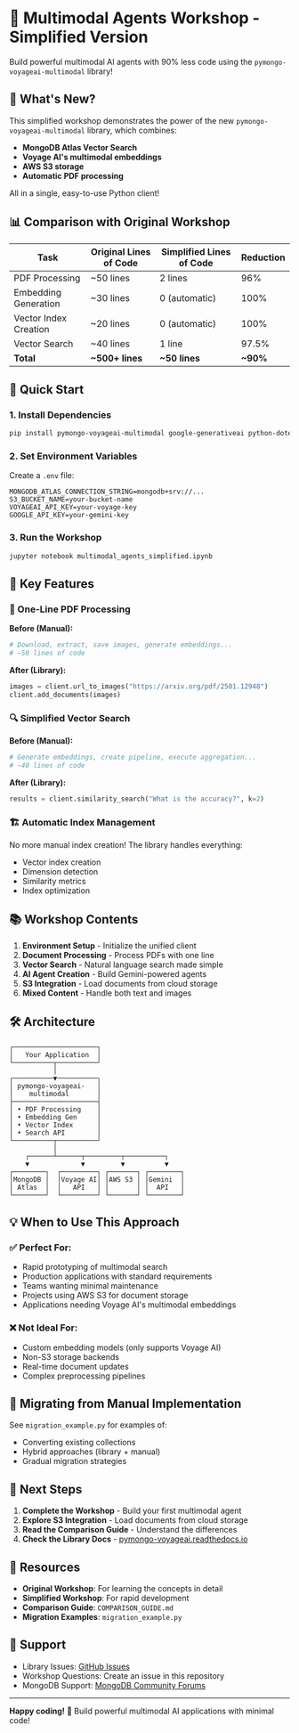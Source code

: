 # 🚀 Multimodal Agents Workshop - Simplified Version

Build powerful multimodal AI agents with 90% less code using the `pymongo-voyageai-multimodal` library!

## 🎯 What's New?

This simplified workshop demonstrates the power of the new `pymongo-voyageai-multimodal` library, which combines:

- **MongoDB Atlas Vector Search**
- **Voyage AI's multimodal embeddings**
- **AWS S3 storage**
- **Automatic PDF processing**

All in a single, easy-to-use Python client!

## 📊 Comparison with Original Workshop

| Task | Original Lines of Code | Simplified Lines of Code | Reduction |
|------|------------------------|--------------------------|-----------|
| PDF Processing | ~50 lines | 2 lines | 96% |
| Embedding Generation | ~30 lines | 0 (automatic) | 100% |
| Vector Index Creation | ~20 lines | 0 (automatic) | 100% |
| Vector Search | ~40 lines | 1 line | 97.5% |
| **Total** | **~500+ lines** | **~50 lines** | **~90%** |

## 🚀 Quick Start

### 1. Install Dependencies

```bash
pip install pymongo-voyageai-multimodal google-generativeai python-dotenv
```

### 2. Set Environment Variables

Create a `.env` file:

```env
MONGODB_ATLAS_CONNECTION_STRING=mongodb+srv://...
S3_BUCKET_NAME=your-bucket-name
VOYAGEAI_API_KEY=your-voyage-key
GOOGLE_API_KEY=your-gemini-key
```

### 3. Run the Workshop

```bash
jupyter notebook multimodal_agents_simplified.ipynb
```

## 🔑 Key Features

### 🎯 One-Line PDF Processing

**Before (Manual):**
```python
# Download, extract, save images, generate embeddings...
# ~50 lines of code
```

**After (Library):**
```python
images = client.url_to_images("https://arxiv.org/pdf/2501.12948")
client.add_documents(images)
```

### 🔍 Simplified Vector Search

**Before (Manual):**
```python
# Generate embeddings, create pipeline, execute aggregation...
# ~40 lines of code
```

**After (Library):**
```python
results = client.similarity_search("What is the accuracy?", k=2)
```

### 🏗️ Automatic Index Management

No more manual index creation! The library handles everything:
- Vector index creation
- Dimension detection
- Similarity metrics
- Index optimization

## 📚 Workshop Contents

1. **Environment Setup** - Initialize the unified client
2. **Document Processing** - Process PDFs with one line
3. **Vector Search** - Natural language search made simple
4. **AI Agent Creation** - Build Gemini-powered agents
5. **S3 Integration** - Load documents from cloud storage
6. **Mixed Content** - Handle both text and images

## 🛠️ Architecture

```
┌─────────────────────┐
│   Your Application  │
└──────────┬──────────┘
           │
┌──────────▼──────────┐
│ pymongo-voyageai-   │
│    multimodal       │
├─────────────────────┤
│ • PDF Processing    │
│ • Embedding Gen     │
│ • Vector Index      │
│ • Search API        │
└──────────┬──────────┘
           │
    ┌──────┴──────┬─────────┬──────────┐
    ▼             ▼         ▼          ▼
┌────────┐  ┌─────────┐ ┌───────┐ ┌────────┐
│MongoDB │  │Voyage AI│ │AWS S3 │ │Gemini  │
│ Atlas  │  │   API   │ │       │ │  API   │
└────────┘  └─────────┘ └───────┘ └────────┘
```

## 💡 When to Use This Approach

### ✅ Perfect For:
- Rapid prototyping of multimodal search
- Production applications with standard requirements
- Teams wanting minimal maintenance
- Projects using AWS S3 for document storage
- Applications needing Voyage AI's multimodal embeddings

### ❌ Not Ideal For:
- Custom embedding models (only supports Voyage AI)
- Non-S3 storage backends
- Real-time document updates
- Complex preprocessing pipelines

## 🔄 Migrating from Manual Implementation

See `migration_example.py` for examples of:
- Converting existing collections
- Hybrid approaches (library + manual)
- Gradual migration strategies

## 🚀 Next Steps

1. **Complete the Workshop** - Build your first multimodal agent
2. **Explore S3 Integration** - Load documents from cloud storage
3. **Read the Comparison Guide** - Understand the differences
4. **Check the Library Docs** - [pymongo-voyageai.readthedocs.io](https://pymongo-voyageai.readthedocs.io/)

## 📖 Resources

- **Original Workshop**: For learning the concepts in detail
- **Simplified Workshop**: For rapid development
- **Comparison Guide**: `COMPARISON_GUIDE.md`
- **Migration Examples**: `migration_example.py`

## 🤝 Support

- Library Issues: [GitHub Issues](https://github.com/mongodb/pymongo-voyageai-multimodal)
- Workshop Questions: Create an issue in this repository
- MongoDB Support: [MongoDB Community Forums](https://www.mongodb.com/community/forums/)

---

**Happy coding!** 🎉 Build powerful multimodal AI applications with minimal code!